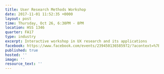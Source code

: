 ```yaml
---
title: User Research Methods Workshop
date: 2017-11-01 11:52:35 +0000
layout: post
time: Thursday, Oct 26, 6:30PM - 8PM
location: HSS 1346
quarter: FA17
type: industry
excerpt: Interactive workshop in UX research and its applications
facebook: https://www.facebook.com/events/239450136585972/?acontext=%7B%22source%22%3A5%2C%22page_id_source%22%3A1640395202867611%2C%22action_history%22%3A[%7B%22surface%22%3A%22page%22%2C%22mechanism%22%3A%22main_list%22%2C%22extra_data%22%3A%22%7B%5C%22page_id%5C%22%3A1640395202867611%2C%5C%22tour_id%5C%22%3Anull%7D%22%7D]%2C%22has_source%22%3Atrue%7D
published: true
hosted: ''
image: ''
resource_text: ''
---
```

